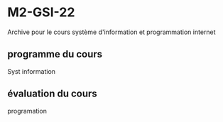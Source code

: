 # M2-GSI-22
Archive pour le cours système d'information et programmation internet
## programme du cours
Syst information
## évaluation du cours
programation

